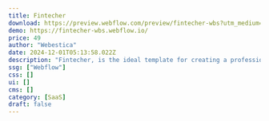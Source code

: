 ```yaml
---
title: Fintecher
download: https://preview.webflow.com/preview/fintecher-wbs?utm_medium=preview_link&utm_source=designer&utm_content=fintecher-wbs&preview=70bd4176d8d56e342ace5c58bbfb859a&workflow=sitePreview
demo: https://fintecher-wbs.webflow.io/
price: 49
author: "Webestica"
date: 2024-12-01T05:13:58.022Z
description: "Fintecher, is the ideal template for creating a professional and engaging online presence. Designed for finance SaaS, fintech startups, and financial services, Fintecher gives you all the tools you need to showcase your product online."
ssg: ["Webflow"]
css: []
ui: []
cms: []
category: [SaaS]
draft: false
---
```

